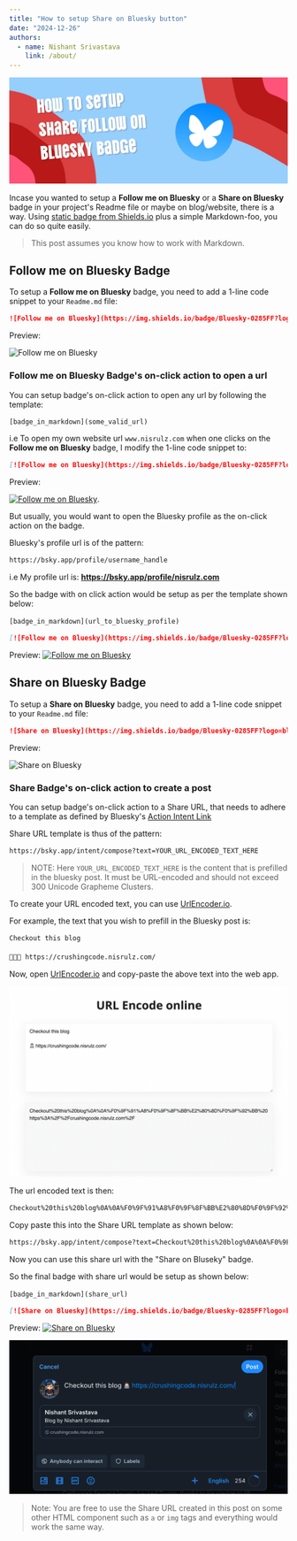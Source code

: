 ```yaml
---
title: "How to setup Share on Bluesky button"
date: "2024-12-26"
authors:
  - name: Nishant Srivastava
    link: /about/
---
```


![Banner](header.jpg)

Incase you wanted to setup a **Follow me on Bluesky** or a **Share on Bluesky** badge in your project's Readme file or maybe on blog/website, there is a way. Using [static badge from Shields.io](https://shields.io/badges/static-badge) plus a simple Markdown-foo, you can do so quite easily.

<!--more-->

> This post assumes you know how to work with Markdown.

## Follow me on Bluesky Badge

To setup a **Follow me on Bluesky** badge, you need to add a 1-line code snippet to your `Readme.md` file:

```md {filename="Markdown"}
![Follow me on Bluesky](https://img.shields.io/badge/Bluesky-0285FF?logo=bluesky&logoColor=fff&label=Follow%20me%20on&color=0285FF)
```

Preview:

![Follow me on Bluesky](https://img.shields.io/badge/Bluesky-0285FF?logo=bluesky&logoColor=fff&label=Follow%20me%20on&color=0285FF)

### Follow me on Bluesky Badge's on-click action to open a url

You can setup badge's on-click action to open any url by following the template:

```txt
[badge_in_markdown](some_valid_url)
```

i.e To open my own website url `www.nisrulz.com` when one clicks on the **Follow me on Bluesky** badge, I modify the 1-line code snippet to:

```md {filename="Markdown"}
[![Follow me on Bluesky](https://img.shields.io/badge/Bluesky-0285FF?logo=bluesky&logoColor=fff&label=Follow%20me%20on&color=0285FF)](https:www.nisrulz.com)
```

Preview:

[![Follow me on Bluesky](https://img.shields.io/badge/Bluesky-0285FF?logo=bluesky&logoColor=fff&label=Follow%20me%20on&color=0285FF)](https:www.nisrulz.com).

But usually, you would want to open the Bluesky profile as the on-click action on the badge.

Bluesky's profile url is of the pattern:

```txt
https://bsky.app/profile/username_handle
```

i.e My profile url is: **https://bsky.app/profile/nisrulz.com**

So the badge with on click action would be setup as per the template shown below:

`[badge_in_markdown](url_to_bluesky_profile)`

```md {filename="Markdown"}
[![Follow me on Bluesky](https://img.shields.io/badge/Bluesky-0285FF?logo=bluesky&logoColor=fff&label=Follow%20me%20on&color=0285FF)](https://bsky.app/profile/nisrulz.com)
```

Preview: [![Follow me on Bluesky](https://img.shields.io/badge/Bluesky-0285FF?logo=bluesky&logoColor=fff&label=Follow%20me%20on&color=0285FF)](https://bsky.app/profile/nisrulz.com)

## Share on Bluesky Badge

To setup a **Share on Bluesky** badge, you need to add a 1-line code snippet to your `Readme.md` file:

```md {filename="Markdown"}
![Share on Bluesky](https://img.shields.io/badge/Bluesky-0285FF?logo=bluesky&logoColor=fff&label=Share%20on&color=0285FF)
```

Preview:

![Share on Bluesky](https://img.shields.io/badge/Bluesky-0285FF?logo=bluesky&logoColor=fff&label=Share%20on&color=0285FF)

### Share Badge's on-click action to create a post

You can setup badge's on-click action to a Share URL, that needs to adhere to a template as defined by Bluesky's [Action Intent Link](https://docs.bsky.app/docs/advanced-guides/intent-links)

Share URL template is thus of the pattern:

```txt
https://bsky.app/intent/compose?text=YOUR_URL_ENCODED_TEXT_HERE
```

> NOTE: Here `YOUR_URL_ENCODED_TEXT_HERE` is the content that is prefilled in the bluesky post. It must be URL-encoded and should not exceed 300 Unicode Grapheme Clusters.

To create your URL encoded text, you can use [UrlEncoder.io](https://www.urlencoder.io/).

For example, the text that you wish to prefill in the Bluesky post is:

```txt
Checkout this blog

👨🏻‍💻 https://crushingcode.nisrulz.com/
```

Now, open [UrlEncoder.io](https://www.urlencoder.io/) and copy-paste the above text into the web app.

![URL Encode text](url_encode.png)

The url encoded text is then:

```txt
Checkout%20this%20blog%0A%0A%F0%9F%91%A8%F0%9F%8F%BB%E2%80%8D%F0%9F%92%BB%20https%3A%2F%2Fcrushingcode.nisrulz.com%2F
```

Copy paste this into the Share URL template as shown below:

```txt
https://bsky.app/intent/compose?text=Checkout%20this%20blog%0A%0A%F0%9F%91%A8%F0%9F%8F%BB%E2%80%8D%F0%9F%92%BB%20https%3A%2F%2Fcrushingcode.nisrulz.com%2F
```

Now you can use this share url with the "Share on Bluseky" badge.

So the final badge with share url would be setup as shown below:

`[badge_in_markdown](share_url)`

```md {filename="Markdown"}
[![Share on Bluesky](https://img.shields.io/badge/Bluesky-0285FF?logo=bluesky&logoColor=fff&label=Share%20on&color=0285FF)](https://bsky.app/intent/compose?text=Checkout%20this%20blog%0A%0A%F0%9F%91%A8%F0%9F%8F%BB%E2%80%8D%F0%9F%92%BB%20https%3A%2F%2Fcrushingcode.nisrulz.com%2F)
```

Preview: [![Share on Bluesky](https://img.shields.io/badge/Bluesky-0285FF?logo=bluesky&logoColor=fff&label=Share%20on&color=0285FF)](https://bsky.app/intent/compose?text=Checkout%20this%20blog%0A%0A%F0%9F%91%A8%F0%9F%8F%BB%E2%80%8D%F0%9F%92%BB%20https%3A%2F%2Fcrushingcode.nisrulz.com%2F)

![Preview](preview.png)

> Note: You are free to use the Share URL created in this post on some other HTML component such as `a` or `img` tags and everything would work the same way.
